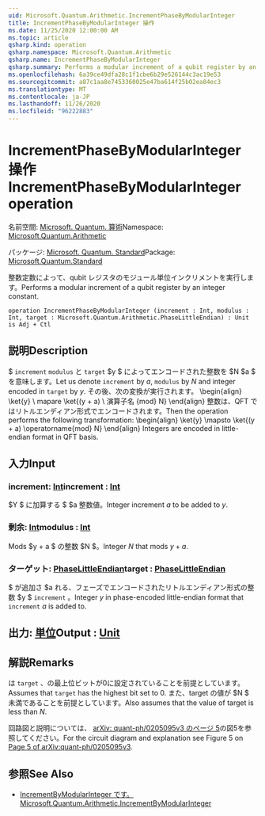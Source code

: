 ```yaml
---
uid: Microsoft.Quantum.Arithmetic.IncrementPhaseByModularInteger
title: IncrementPhaseByModularInteger 操作
ms.date: 11/25/2020 12:00:00 AM
ms.topic: article
qsharp.kind: operation
qsharp.namespace: Microsoft.Quantum.Arithmetic
qsharp.name: IncrementPhaseByModularInteger
qsharp.summary: Performs a modular increment of a qubit register by an integer constant.
ms.openlocfilehash: 6a39ce49dfa28c1f1cbe6b29e526144c3ac19e53
ms.sourcegitcommit: a87c1aa8e7453360025e47ba614f25b02ea84ec3
ms.translationtype: MT
ms.contentlocale: ja-JP
ms.lasthandoff: 11/26/2020
ms.locfileid: "96222883"
---
```

# <a name="incrementphasebymodularinteger-operation"></a><span data-ttu-id="ec8cb-102">IncrementPhaseByModularInteger 操作</span><span class="sxs-lookup"><span data-stu-id="ec8cb-102">IncrementPhaseByModularInteger operation</span></span>

<span data-ttu-id="ec8cb-103">名前空間: [Microsoft. Quantum. 算術](xref:Microsoft.Quantum.Arithmetic)</span><span class="sxs-lookup"><span data-stu-id="ec8cb-103">Namespace: [Microsoft.Quantum.Arithmetic](xref:Microsoft.Quantum.Arithmetic)</span></span>

<span data-ttu-id="ec8cb-104">パッケージ: [Microsoft. Quantum. Standard](https://nuget.org/packages/Microsoft.Quantum.Standard)</span><span class="sxs-lookup"><span data-stu-id="ec8cb-104">Package: [Microsoft.Quantum.Standard](https://nuget.org/packages/Microsoft.Quantum.Standard)</span></span>


<span data-ttu-id="ec8cb-105">整数定数によって、qubit レジスタのモジュール単位インクリメントを実行します。</span><span class="sxs-lookup"><span data-stu-id="ec8cb-105">Performs a modular increment of a qubit register by an integer constant.</span></span>

```qsharp
operation IncrementPhaseByModularInteger (increment : Int, modulus : Int, target : Microsoft.Quantum.Arithmetic.PhaseLittleEndian) : Unit is Adj + Ctl
```


## <a name="description"></a><span data-ttu-id="ec8cb-106">説明</span><span class="sxs-lookup"><span data-stu-id="ec8cb-106">Description</span></span>

<span data-ttu-id="ec8cb-107">$ `increment` `modulus` と `target` $y $ によってエンコードされた整数を $N $a $ を意味します。</span><span class="sxs-lookup"><span data-stu-id="ec8cb-107">Let us denote `increment` by $a$, `modulus` by $N$ and integer encoded in `target` by $y$.</span></span>
<span data-ttu-id="ec8cb-108">その後、次の変換が実行されます。 \begin{align} \ket{y} \ mapare \ket{(y + a) \ 演算子名 {mod} N} \end{align} 整数は、QFT ではリトルエンディアン形式でエンコードされます。</span><span class="sxs-lookup"><span data-stu-id="ec8cb-108">Then the operation performs the following transformation: \begin{align} \ket{y} \mapsto \ket{(y + a) \operatorname{mod} N} \end{align} Integers are encoded in little-endian format in QFT basis.</span></span>

## <a name="input"></a><span data-ttu-id="ec8cb-109">入力</span><span class="sxs-lookup"><span data-stu-id="ec8cb-109">Input</span></span>

### <a name="increment--int"></a><span data-ttu-id="ec8cb-110">increment: [Int](xref:microsoft.quantum.lang-ref.int)</span><span class="sxs-lookup"><span data-stu-id="ec8cb-110">increment : [Int](xref:microsoft.quantum.lang-ref.int)</span></span>

<span data-ttu-id="ec8cb-111">$Y $ に加算する $ $a 整数値。</span><span class="sxs-lookup"><span data-stu-id="ec8cb-111">Integer increment $a$ to be added to $y$.</span></span>


### <a name="modulus--int"></a><span data-ttu-id="ec8cb-112">剰余: [Int](xref:microsoft.quantum.lang-ref.int)</span><span class="sxs-lookup"><span data-stu-id="ec8cb-112">modulus : [Int](xref:microsoft.quantum.lang-ref.int)</span></span>

<span data-ttu-id="ec8cb-113">Mods $y + a $ の整数 $N $。</span><span class="sxs-lookup"><span data-stu-id="ec8cb-113">Integer $N$ that mods $y + a$.</span></span>


### <a name="target--phaselittleendian"></a><span data-ttu-id="ec8cb-114">ターゲット: [PhaseLittleEndian](xref:Microsoft.Quantum.Arithmetic.PhaseLittleEndian)</span><span class="sxs-lookup"><span data-stu-id="ec8cb-114">target : [PhaseLittleEndian](xref:Microsoft.Quantum.Arithmetic.PhaseLittleEndian)</span></span>

<span data-ttu-id="ec8cb-115">$ が追加さ $a れる、フェーズでエンコードされたリトルエンディアン形式の整数 $y $ `increment` 。</span><span class="sxs-lookup"><span data-stu-id="ec8cb-115">Integer $y$ in phase-encoded little-endian format that `increment` $a$ is added to.</span></span>



## <a name="output--unit"></a><span data-ttu-id="ec8cb-116">出力: [単位](xref:microsoft.quantum.lang-ref.unit)</span><span class="sxs-lookup"><span data-stu-id="ec8cb-116">Output : [Unit](xref:microsoft.quantum.lang-ref.unit)</span></span>



## <a name="remarks"></a><span data-ttu-id="ec8cb-117">解説</span><span class="sxs-lookup"><span data-stu-id="ec8cb-117">Remarks</span></span>

<span data-ttu-id="ec8cb-118">は `target` 、の最上位ビットが0に設定されていることを前提としています。</span><span class="sxs-lookup"><span data-stu-id="ec8cb-118">Assumes that `target` has the highest bit set to 0.</span></span>
<span data-ttu-id="ec8cb-119">また、target の値が $N $ 未満であることを前提としています。</span><span class="sxs-lookup"><span data-stu-id="ec8cb-119">Also assumes that the value of target is less than $N$.</span></span>

<span data-ttu-id="ec8cb-120">回路図と説明については、 [arXiv: quant-ph/0205095v3 のページ 5](https://arxiv.org/pdf/quant-ph/0205095v3.pdf#page=5)の図5を参照してください。</span><span class="sxs-lookup"><span data-stu-id="ec8cb-120">For the circuit diagram and explanation see Figure 5 on [Page 5 of arXiv:quant-ph/0205095v3](https://arxiv.org/pdf/quant-ph/0205095v3.pdf#page=5).</span></span>

## <a name="see-also"></a><span data-ttu-id="ec8cb-121">参照</span><span class="sxs-lookup"><span data-stu-id="ec8cb-121">See Also</span></span>

- [<span data-ttu-id="ec8cb-122">IncrementByModularInteger です。</span><span class="sxs-lookup"><span data-stu-id="ec8cb-122">Microsoft.Quantum.Arithmetic.IncrementByModularInteger</span></span>](xref:Microsoft.Quantum.Arithmetic.IncrementByModularInteger)